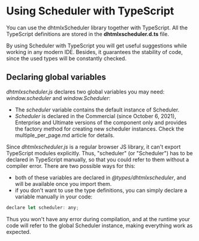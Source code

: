 Using Scheduler with TypeScript
===============================

You can use the dhtmlxScheduler library together with TypeScript. All the TypeScript definitions are stored in the **dhtmlxscheduler.d.ts** file.

By using Scheduler with TypeScript you will get useful suggestions while working in any modern IDE. Besides, it guarantees the stability of code, since the used types will be 
constantly checked.


Declaring global variables
-------------------------------

*dhtmlxscheduler.js* declares two global variables you may need: *window.scheduler* and *window.Scheduler*: 

- The *scheduler* variable contains the default instance of Scheduler. 
- *Scheduler* is declared in the Commercial (since October 6, 2021), Enterprise and Ultimate versions of the component only and provides the factory method for creating new scheduler instances. Check the multiple_per_page.md article for details. 

Since *dhtmlxscheduler.js* is a regular browser JS library, it can't export TypeScript modules explicitly. Thus, "scheduler" (or "Scheduler") has to be declared in TypeScript manually, so that you could refer to them without a compiler error. There are two possible ways for this:

- both of these variables are declared in *@types/dhtmlxscheduler*, and will be available once you import them.
- if you don't want to use the type definitions, you can simply declare a variable manually in your code:

~~~js
declare let scheduler: any;
~~~

Thus you won't have any error during compilation, and at the runtime your code will refer to the global Scheduler instance, making everything work as expected.